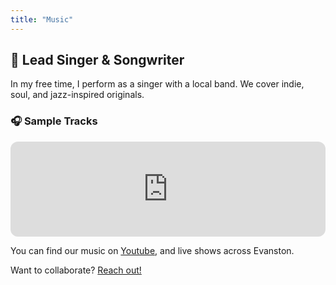 ```yaml
---
title: "Music"
---
```


## 🎤 Lead Singer & Songwriter

In my free time, I perform as a singer with a local band. We cover indie, soul, and jazz-inspired originals.

### 🎧 Sample Tracks

<iframe style="border-radius:12px" src="https://open.spotify.com/embed/track/3n3Ppam7vgaVa1iaRUc9Lp?utm_source=generator" width="100%" height="152" frameBorder="0" allow="autoplay; clipboard-write; encrypted-media; fullscreen; picture-in-picture" loading="lazy"></iframe>

You can find our music on [Youtube](https://youtube.com/@missme.mp3?si=d7fnBrZOBg9DtSMw), and live shows across Evanston.

Want to collaborate? [Reach out!](/about/)
